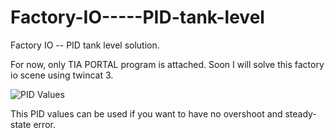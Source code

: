 # Factory-IO-----PID-tank-level
Factory IO -- PID tank level solution.

For now, only TIA PORTAL program is attached. Soon I will solve this factory io scene using twincat 3.

![PID Values](https://user-images.githubusercontent.com/70879506/109421193-61ca8280-79e7-11eb-980a-4ae3fecdd0dc.PNG)

This PID values can be used if you want to have no overshoot and steady-state error. 
